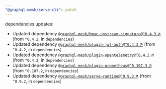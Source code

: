 ```yaml
---
"@graphql-mesh/serve-cli": patch
---
```

dependencies updates:
  - Updated dependency [`@graphql-mesh/hmac-upstream-signature@^0.4.3` ↗︎](https://www.npmjs.com/package/@graphql-mesh/hmac-upstream-signature/v/0.4.3) (from `^0.4.2`, in `dependencies`)
  - Updated dependency [`@graphql-mesh/plugin-jwt-auth@^0.4.3` ↗︎](https://www.npmjs.com/package/@graphql-mesh/plugin-jwt-auth/v/0.4.3) (from `^0.4.2`, in `dependencies`)
  - Updated dependency [`@graphql-mesh/plugin-opentelemetry@^0.4.3` ↗︎](https://www.npmjs.com/package/@graphql-mesh/plugin-opentelemetry/v/0.4.3) (from `^0.4.2`, in `dependencies`)
  - Updated dependency [`@graphql-mesh/plugin-prometheus@^0.107.3` ↗︎](https://www.npmjs.com/package/@graphql-mesh/plugin-prometheus/v/0.107.3) (from `^0.107.2`, in `dependencies`)
  - Updated dependency [`@graphql-mesh/serve-runtime@^0.9.3` ↗︎](https://www.npmjs.com/package/@graphql-mesh/serve-runtime/v/0.9.3) (from `^0.9.2`, in `dependencies`)
